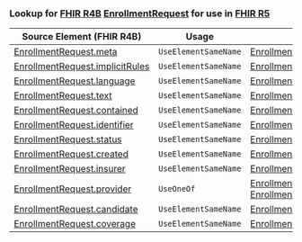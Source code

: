 ### Lookup for [FHIR R4B](https://hl7.org/fhir/R4B/) [EnrollmentRequest](https://hl7.org/fhir/R4B/EnrollmentRequest.html) for use in [FHIR R5](https://hl7.org/fhir/R5/)

| Source Element (FHIR R4B) | Usage | Target |
| -------------- | ----- | ------ |
| [EnrollmentRequest.meta](https://hl7.org/fhir/R4B/EnrollmentRequest.html#resource) | `UseElementSameName` | [EnrollmentRequest.meta](https://hl7.org/fhir/R5/EnrollmentRequest.html#resource) |
| [EnrollmentRequest.implicitRules](https://hl7.org/fhir/R4B/EnrollmentRequest.html#resource) | `UseElementSameName` | [EnrollmentRequest.implicitRules](https://hl7.org/fhir/R5/EnrollmentRequest.html#resource) |
| [EnrollmentRequest.language](https://hl7.org/fhir/R4B/EnrollmentRequest.html#resource) | `UseElementSameName` | [EnrollmentRequest.language](https://hl7.org/fhir/R5/EnrollmentRequest.html#resource) |
| [EnrollmentRequest.text](https://hl7.org/fhir/R4B/EnrollmentRequest.html#resource) | `UseElementSameName` | [EnrollmentRequest.text](https://hl7.org/fhir/R5/EnrollmentRequest.html#resource) |
| [EnrollmentRequest.contained](https://hl7.org/fhir/R4B/EnrollmentRequest.html#resource) | `UseElementSameName` | [EnrollmentRequest.contained](https://hl7.org/fhir/R5/EnrollmentRequest.html#resource) |
| [EnrollmentRequest.identifier](https://hl7.org/fhir/R4B/EnrollmentRequest.html#resource) | `UseElementSameName` | [EnrollmentRequest.identifier](https://hl7.org/fhir/R5/EnrollmentRequest.html#resource) |
| [EnrollmentRequest.status](https://hl7.org/fhir/R4B/EnrollmentRequest.html#resource) | `UseElementSameName` | [EnrollmentRequest.status](https://hl7.org/fhir/R5/EnrollmentRequest.html#resource) |
| [EnrollmentRequest.created](https://hl7.org/fhir/R4B/EnrollmentRequest.html#resource) | `UseElementSameName` | [EnrollmentRequest.created](https://hl7.org/fhir/R5/EnrollmentRequest.html#resource) |
| [EnrollmentRequest.insurer](https://hl7.org/fhir/R4B/EnrollmentRequest.html#resource) | `UseElementSameName` | [EnrollmentRequest.insurer](https://hl7.org/fhir/R5/EnrollmentRequest.html#resource) |
| [EnrollmentRequest.provider](https://hl7.org/fhir/R4B/EnrollmentRequest.html#resource) | `UseOneOf` | [EnrollmentRequest.provider](https://hl7.org/fhir/R5/EnrollmentRequest.html#resource)<br />[EnrollmentRequest.provider](https://hl7.org/fhir/R5/EnrollmentRequest.html#resource) |
| [EnrollmentRequest.candidate](https://hl7.org/fhir/R4B/EnrollmentRequest.html#resource) | `UseElementSameName` | [EnrollmentRequest.candidate](https://hl7.org/fhir/R5/EnrollmentRequest.html#resource) |
| [EnrollmentRequest.coverage](https://hl7.org/fhir/R4B/EnrollmentRequest.html#resource) | `UseElementSameName` | [EnrollmentRequest.coverage](https://hl7.org/fhir/R5/EnrollmentRequest.html#resource) |
